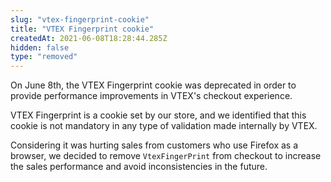 ```yaml
---
slug: "vtex-fingerprint-cookie"
title: "VTEX Fingerprint cookie"
createdAt: 2021-06-08T18:28:44.285Z
hidden: false
type: "removed"
---
```


On June 8th, the VTEX Fingerprint cookie was deprecated in order to provide performance improvements in VTEX's checkout experience.

VTEX Fingerprint is a cookie set by our store, and we identified that this cookie is not mandatory in any type of validation made internally by VTEX.

Considering it was hurting sales from customers who use Firefox as a browser, we decided to remove `VtexFingerPrint` from checkout to increase the sales performance and avoid inconsistencies in the future.
